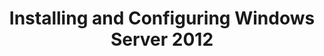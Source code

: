 ---
title: Installing and Configuring Windows Server 2012
category: tutorials
serieslink: install-configure-windows-server
image: assets/images/posts/series/install-configure-windows-server/header.jpg
thumbnail: assets/images/posts/series/install-configure-windows-server/thumbnail.jpg
time: 15 min
heading: Part of a series Installing and Configuring Windows Server 2012 doesn't require a server backend. But sooner or later you'll want to start adding some features that require interaction with a server. A common feature is to provide a login, or password protect a page of the site. Trying to achieve this using a static site generator alone is not possible, but with the help of an identity management and function-as-a-service solution, you can easily secure sections or even your whole site.
tags: [windows server, virtualisation]
---